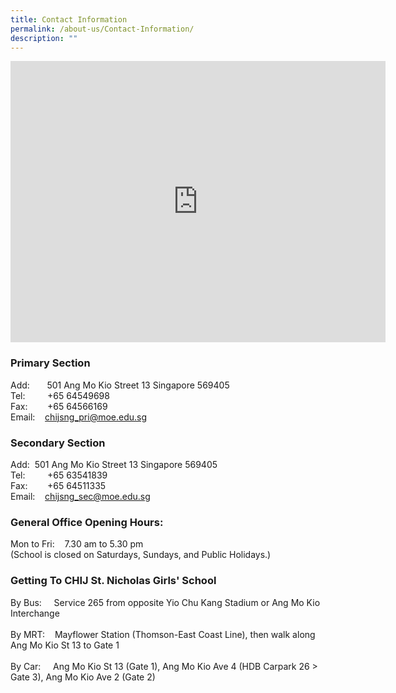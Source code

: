```yaml
---
title: Contact Information
permalink: /about-us/Contact-Information/
description: ""
---
```

<iframe loading="lazy" allowfullscreen="" style="border:0;" height="450" width="600" src="https://www.google.com/maps/embed?pb=!1m18!1m12!1m3!1d3988.6711422958197!2d103.8319655147541!3d1.3740004989979087!2m3!1f0!2f0!3f0!3m2!1i1024!2i768!4f13.1!3m3!1m2!1s0x31da173493e19ee5%3A0xc5c2d67bdf2a73c4!2sCHIJ%20St%20Nicholas%20Girls'%20School!5e0!3m2!1sen!2ssg!4v1671520213267!5m2!1sen!2ssg"></iframe>

### Primary Section
Add:       501 Ang Mo Kio Street 13 Singapore 569405 <br>
Tel:         +65 64549698 <br>
Fax:        +65 64566169 <br>
Email:    [chijsng\_pri@moe.edu.sg](mailto:chijsng_pri@moe.edu.sg)


### Secondary Section

Add:  501 Ang Mo Kio Street 13 Singapore 569405 <br>
Tel:         +65 63541839 <br>
Fax:        +65 64511335 <br>
Email:    [chijsng\_sec@moe.edu.sg](mailto:chijsng_sec@moe.edu.sg)

### General Office Opening Hours:

Mon to Fri:    7.30 am to 5.30 pm   <br>
(School is closed on Saturdays, Sundays, and Public Holidays.)

### Getting To CHIJ St. Nicholas Girls' School

By Bus:     Service 265 from opposite Yio Chu Kang Stadium or Ang Mo Kio Interchange  <br><br>
By MRT:    Mayflower Station (Thomson-East Coast Line), then walk along Ang Mo Kio St 13 to Gate 1 <br><br>
By Car:     Ang Mo Kio St 13 (Gate 1), Ang Mo Kio Ave 4 (HDB Carpark 26 > Gate 3), Ang Mo Kio Ave 2 (Gate 2)
